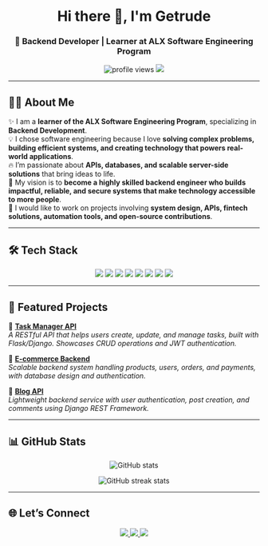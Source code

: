 <!-- Banner / Header -->
<h1 align="center">Hi there 👋, I'm Getrude</h1>
<h3 align="center">🚀 Backend Developer | Learner at ALX Software Engineering Program</h3>

<p align="center">
  <img src="https://komarev.com/ghpvc/?username=Getrude01&label=Profile%20views&color=0e75b6&style=flat" alt="profile views" /> 
  <a href="https://linkedin.com/in/[your-linkedin]" target="_blank">
    <img src="https://img.shields.io/badge/-Connect%20on%20LinkedIn-blue?style=flat&logo=Linkedin&logoColor=white"/>
  </a>
</p>

---

## 👩‍💻 About Me  

✨ I am a **learner of the ALX Software Engineering Program**, specializing in **Backend Development**.  
💡 I chose software engineering because I love **solving complex problems, building efficient systems, and creating technology that powers real-world applications**.  
🔥 I’m passionate about **APIs, databases, and scalable server-side solutions** that bring ideas to life.  
🎯 My vision is to **become a highly skilled backend engineer who builds impactful, reliable, and secure systems that make technology accessible to more people**.  
🌱 I would like to work on projects involving **system design, APIs, fintech solutions, automation tools, and open-source contributions**.  

---

## 🛠️ Tech Stack  

<p align="center">
  <img src="https://img.shields.io/badge/Code-Python-blue?style=flat&logo=python"/> 
  <img src="https://img.shields.io/badge/Code-JavaScript-yellow?style=flat&logo=javascript"/> 
  <img src="https://img.shields.io/badge/Framework-Django-darkgreen?style=flat&logo=django"/> 
  <img src="https://img.shields.io/badge/Framework-Flask-black?style=flat&logo=flask"/> 
  <img src="https://img.shields.io/badge/Framework-Node.js-green?style=flat&logo=node.js"/> 
  <img src="https://img.shields.io/badge/Database-PostgreSQL-blue?style=flat&logo=postgresql"/> 
  <img src="https://img.shields.io/badge/Database-MySQL-orange?style=flat&logo=mysql"/> 
  <img src="https://img.shields.io/badge/Tools-Git-orange?style=flat&logo=git"/>
</p>

---

## 📂 Featured Projects  

🔹 **[Task Manager API](https://github.com/Getrude01/task-manager-api)**  
*A RESTful API that helps users create, update, and manage tasks, built with Flask/Django. Showcases CRUD operations and JWT authentication.*  

🔹 **[E-commerce Backend](https://github.com/Getrude01/ecommerce-backend)**  
*Scalable backend system handling products, users, orders, and payments, with database design and authentication.*  

🔹 **[Blog API](https://github.com/Getrude01/blog-api)**  
*Lightweight backend service with user authentication, post creation, and comments using Django REST Framework.*  

---

## 📊 GitHub Stats  

<p align="center">
  <img src="https://github-readme-stats.vercel.app/api?username=Getrude01&show_icons=true&theme=tokyonight" alt="GitHub stats" />
</p>

<p align="center">
  <img src="https://github-readme-streak-stats.herokuapp.com/?user=Getrude01&theme=tokyonight" alt="GitHub streak stats" />
</p>

---

## 🌐 Let’s Connect  

<p align="center">
  <a href="mailto:[your-email]">
    <img src="https://img.shields.io/badge/Email-D14836?style=flat&logo=gmail&logoColor=white" />
  </a>
  <a href="https://linkedin.com/in/[getrudengure]" target="_blank">
    <img src="https://img.shields.io/badge/-LinkedIn-blue?style=flat&logo=Linkedin&logoColor=white"/>
  </a>
  <a href="https://twitter.com/[your-twitter]" target="_blank">
    <img src="https://img.shields.io/badge/-Twitter-1DA1F2?style=flat&logo=Twitter&logoColor=white"/>
  </a>
</p>


